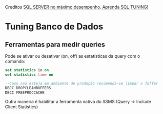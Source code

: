 Creditos [SQL SERVER no máximo desempenho. Aprenda SQL TUNING!](https://www.udemy.com/course/tuning-em-t-sql/)

# Tuning Banco de Dados

## Ferramentas para medir queries
Pode se ativar ou desativar (on, off) as estatísticas da query com o comando:
```sql
set statistics io on
set statistics time on 

--Caso nao esteja em ambiente de produção recomenda-se limpar o fuffer e a cache
DBCC DROPCLEANBUFFERS 
DBCC FREEPROCCACHE 
```

Outra maneira é habilitar a ferramenta nativa do SSMS (Query -> Include Client Statistics) 